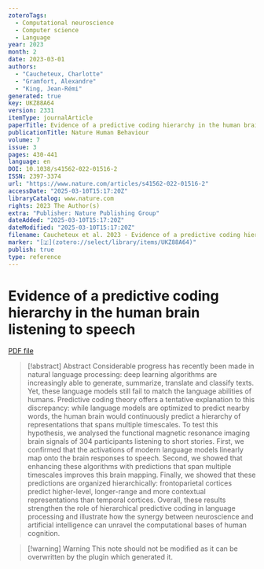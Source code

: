 ```yaml
---
zoteroTags:
  - Computational neuroscience
  - Computer science
  - Language
year: 2023
month: 2
date: 2023-03-01
authors:
  - "Caucheteux, Charlotte"
  - "Gramfort, Alexandre"
  - "King, Jean-Rémi"
generated: true
key: UKZ88A64
version: 2331
itemType: journalArticle
paperTitle: Evidence of a predictive coding hierarchy in the human brain listening to speech
publicationTitle: Nature Human Behaviour
volume: 7
issue: 3
pages: 430-441
language: en
DOI: 10.1038/s41562-022-01516-2
ISSN: 2397-3374
url: "https://www.nature.com/articles/s41562-022-01516-2"
accessDate: "2025-03-10T15:17:20Z"
libraryCatalog: www.nature.com
rights: 2023 The Author(s)
extra: "Publisher: Nature Publishing Group"
dateAdded: "2025-03-10T15:17:20Z"
dateModified: "2025-03-10T15:17:20Z"
filename: Caucheteux et al. 2023 - Evidence of a predictive coding hierarchy in the human brain listening to speech.pdf
marker: "[🇿](zotero://select/library/items/UKZ88A64)"
publish: true
type: reference
---
```

# Evidence of a predictive coding hierarchy in the human brain listening to speech

[PDF file](/Papers/PDFs/Caucheteux%20et%20al.%202023%20-%20Evidence%20of%20a%20predictive%20coding%20hierarchy%20in%20the%20human%20brain%20listening%20to%20speech.pdf)

> [!abstract] Abstract
> Considerable progress has recently been made in natural language processing: deep learning algorithms are increasingly able to generate, summarize, translate and classify texts. Yet, these language models still fail to match the language abilities of humans. Predictive coding theory offers a tentative explanation to this discrepancy: while language models are optimized to predict nearby words, the human brain would continuously predict a hierarchy of representations that spans multiple timescales. To test this hypothesis, we analysed the functional magnetic resonance imaging brain signals of 304 participants listening to short stories. First, we confirmed that the activations of modern language models linearly map onto the brain responses to speech. Second, we showed that enhancing these algorithms with predictions that span multiple timescales improves this brain mapping. Finally, we showed that these predictions are organized hierarchically: frontoparietal cortices predict higher-level, longer-range and more contextual representations than temporal cortices. Overall, these results strengthen the role of hierarchical predictive coding in language processing and illustrate how the synergy between neuroscience and artificial intelligence can unravel the computational bases of human cognition.

>[!warning] Warning
> This note should not be modified as it can be overwritten by the plugin which generated it.

